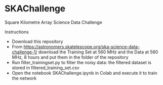 # SKAChallenge
Square Kilometre Array Science Data Challenge

Instructions
- Download this repository
- From https://astronomers.skatelescope.org/ska-science-data-challenge-1/ download the Training Set at 560 MHz and the Data at 560 MHz, 8 hours and put them in the folder of the repository
- Run filter_trainingset.py to filter the noisy data: the filtered dataset is stored in filtered_training_set.csv
- Open the notebook SKAChallenge.ipynb in Colab and execute it to train the network